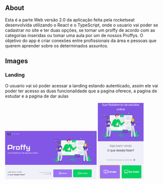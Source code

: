 ## About 

Esta é a parte Web versão 2.0 da aplicação feita pela rocketseat desenvolvida utilizando o React e o TypeScript, onde o usuario vai poder se cadastrar no site e ter duas opções, se tornar um proffy de acordo com as categorias inseridas ou tomar uma aula por um de nossos Proffys. 
O objetivo do app é criar conexões entre profissionais da área e pessoas que querem aprender sobre os determinados assuntos.
    
## Images

### Landing
O usuario vai só poder acessar a landing estando autenticado, assim ele vai poder ter acesso as duas funcionalidade que a pagina oferece, a pagina de estudar e a pagina de dar aulas
<div style={{display: flex}}>
<img src="public/git-images/Landing.PNG" alt="drawing" width="300px"/>
<img src="public/git-images/landing 2.JPG" alt="drawing" width="150px" height="250px" />
</div>


